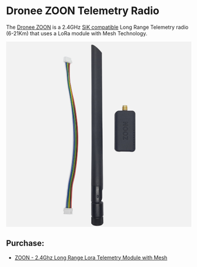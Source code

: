 # Dronee ZOON Telemetry Radio

The [Dronee ZOON](https://dronee.aero/pages/zoon) is a  2.4GHz [SiK compatible](../telemetry/sik_radio.md) Long Range Telemetry radio (6-21Km) that uses a LoRa module with Mesh Technology. 

![SiK Radio](../../assets/hardware/telemetry/ZOON_Telemetry.png)

## Purchase:

* [ZOON - 2.4Ghz Long Range Lora Telemetry Module with Mesh](https://dronee.aero/pages/zoon)
